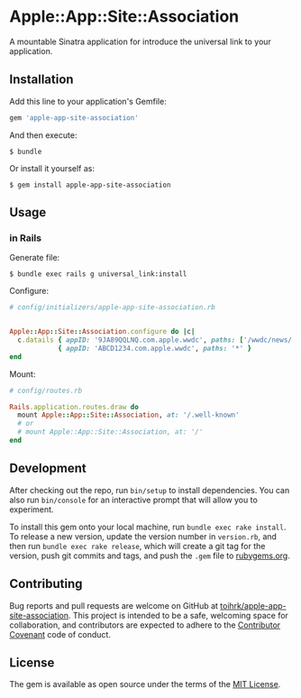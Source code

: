 # Apple::App::Site::Association

A mountable Sinatra application for introduce the universal link to your application.


## Installation

Add this line to your application's Gemfile:

```ruby
gem 'apple-app-site-association'
```

And then execute:

    $ bundle

Or install it yourself as:

    $ gem install apple-app-site-association


## Usage

### in Rails

Generate file:

    $ bundle exec rails g universal_link:install

Configure:

```rb
# config/initializers/apple-app-site-association.rb


Apple::App::Site::Association.configure do |c|
  c.datails { appID: '9JA89QQLNQ.com.apple.wwdc', paths: ['/wwdc/news/', '/videos/wwdc/2015/*'] },
            { appID: 'ABCD1234.com.apple.wwdc', paths: '*' }
end
```

Mount:

```rb
# config/routes.rb

Rails.application.routes.draw do
  mount Apple::App::Site::Association, at: '/.well-known'
  # or
  # mount Apple::App::Site::Association, at: '/'
end

```


## Development

After checking out the repo, run `bin/setup` to install dependencies. You can also run `bin/console` for an interactive prompt that will allow you to experiment.

To install this gem onto your local machine, run `bundle exec rake install`. To release a new version, update the version number in `version.rb`, and then run `bundle exec rake release`, which will create a git tag for the version, push git commits and tags, and push the `.gem` file to [rubygems.org](https://rubygems.org).

## Contributing

Bug reports and pull requests are welcome on GitHub at [toihrk/apple-app-site-association](https://github.com/toihrk/apple-app-site-association). This project is intended to be a safe, welcoming space for collaboration, and contributors are expected to adhere to the [Contributor Covenant](http://contributor-covenant.org) code of conduct.


## License

The gem is available as open source under the terms of the [MIT License](http://opensource.org/licenses/MIT).
